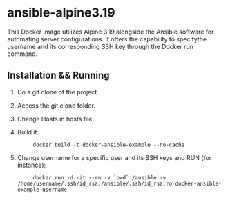 # ansible-alpine3.19

This Docker image utilizes Alpine 3.19 alongside the Ansible software for automating server configurations. It offers the capability to specifythe username and its corresponding SSH key through the Docker run command.

Installation && Running
-----------------------

1) Do a git clone of the project.

2) Access the git clone folder.

3) Change Hosts in hosts file.

4) Build it:

			docker build -t docker-ansible-example --no-cache .

5) Change username for a specific user and its SSH keys and RUN (for instance):

			docker run -d -it --rm -v `pwd`:/ansible -v /home/username/.ssh/id_rsa:/ansible/.ssh/id_rsa:ro docker-ansible-example username




